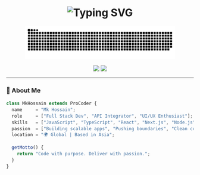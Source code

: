 <!-- Profile README.md -->

<h1 align="center">
  <img src="https://readme-typing-svg.demolab.com?font=Fira+Code&weight=900&size=30&pause=1000&color=00F5FF&center=true&vCenter=true&width=435&lines=Hi%2C+I'm+Mk+Hossain;A+Pro+Level+Full-Stack+Developer;Crafting+code+with+elegance+%F0%9F%94%A5" alt="Typing SVG" />
</h1>

<p align="center">
  <img src="https://github.com/Platane/snk/raw/output/github-contribution-grid-snake.svg" width="80%" />
</p>

<p align="center">
  <a href="https://github.com/rootevil"><img src="https://img.shields.io/badge/Code%20Style-Clean%20%26%20Scalable-informational?style=for-the-badge&color=4AB197&logo=github" /></a>
  <a href="#"><img src="https://img.shields.io/badge/Focus-Full%20Stack%20Development-orange?style=for-the-badge&logo=javascript" /></a>

---

### 🚀 About Me

```ts
class MkHossain extends ProCoder {
  name     = "Mk Hossain";
  role     = ["Full Stack Dev", "API Integrator", "UI/UX Enthusiast"];
  skills   = ["JavaScript", "TypeScript", "React", "Next.js", "Node.js", "TailwindCSS", "MongoDB"];
  passion  = ["Building scalable apps", "Pushing boundaries", "Clean code"];
  location = "🌍 Global | Based in Asia";

  getMotto() {
    return "Code with purpose. Deliver with passion.";
  }
}
